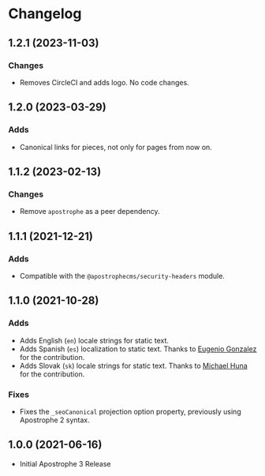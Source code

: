 # Changelog

## 1.2.1 (2023-11-03)

### Changes

- Removes CircleCI and adds logo. No code changes.

## 1.2.0 (2023-03-29)

### Adds
- Canonical links for pieces, not only for pages from now on.

## 1.1.2 (2023-02-13)

### Changes
- Remove `apostrophe` as a peer dependency.

## 1.1.1 (2021-12-21)

### Adds

- Compatible with the `@apostrophecms/security-headers` module.

## 1.1.0 (2021-10-28)

### Adds

- Adds English (`en`) locale strings for static text.
- Adds Spanish (`es`) localization to static text. Thanks to [Eugenio Gonzalez](https://github.com/egonzalezg9) for the contribution.
- Adds Slovak (`sk`) locale strings for static text. Thanks to [Michael Huna](https://github.com/Miselrkba) for the contribution.

### Fixes

* Fixes the `_seoCanonical` projection option property, previously using Apostrophe 2 syntax.

## 1.0.0 (2021-06-16)

- Initial Apostrophe 3 Release
